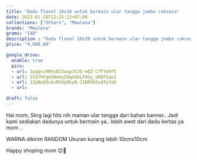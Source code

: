 ```yaml
---
title: "Dadu flanel 10x10 untuk bermain ular tangga jumbo raksasa"
date: 2023-01-28T12:25:22+07:00
collections: ["Others", "Mewlena"]
brands: "Mewlena"
grams: "140"
description : "Dadu flanel 10x10 untuk bermain ular tangga jumbo raksasa"
price: "9,999.00"

google_drive:
  enable: true
  pics:
  - url: 1pqqncRRKyB22wapJkJQ-mQZ-C7FYmkPI
  - url: 1CQThFgUGWamyZOqeGhLP4Gy_aRDFIqe2
  - url: 12pBoE0cbxMS4p9kyN-J1BROEGxdfyYeD
  - url: 

draft: false
---
```


Hai mom,
Skrg lagi hits nih mainan ular tangga dari bahan banner..
Jadi kami sediakan dadunya untuk bermain ya.. lebih awet dari dadu kertas ya mom .. 

WARNA dikirim RANDOM
Ukuran kurang lebih 10cmx10cm

Happy shoping mom 😊🙏 
